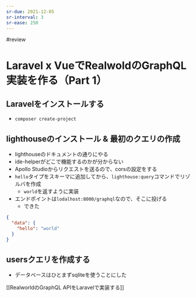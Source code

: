 ```yaml
---
sr-due: 2021-12-05
sr-interval: 3
sr-ease: 250
---
```


#review

# Laravel x VueでRealwoldのGraphQL実装を作る（Part 1）

## Laravelをインストールする

- `composer create-project`

## lighthouseのインストール & 最初のクエリの作成

- lighthouseのドキュメントの通りにやる
- ide-helperがどこで機能するのかが分からない
- Apollo Studioからリクエストを送るので、corsの設定をする
- `hello`タイプをスキーマに追加してから、`lighthouse:query`コマンドでリゾルバを作成
  - `world`を返すように実装
- エンドポイントは`lodalhost:8000/graphql`なので、そこに投げる
  - できた 

```json
{
  "data": {
    "hello": "world"
  }
}
```

## usersクエリを作成する

- データベースはひとまずsqliteを使うことにした

[[RealworldのGraphQL APIをLaravelで実装する]]


